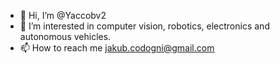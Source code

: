 - 👋 Hi, I’m @Yaccobv2
- 👀 I’m interested in computer vision, robotics, electronics and autonomous vehicles.
- 📫 How to reach me jakub.codogni@gmail.com

<!---
Yaccobv2/Yaccobv2 is a ✨ special ✨ repository because its `README.md` (this file) appears on your GitHub profile.
You can click the Preview link to take a look at your changes.
--->

